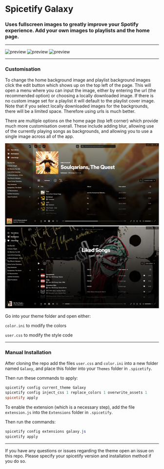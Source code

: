 # Spicetify Galaxy

### Uses fullscreen images to greatly improve your Spotify experience. Add your own images to playlists and the home page.

---

![preview](preview.png)
![preview](preview_playlist.png)
![preview](preview_album.png)

---

### Customisation

To change the home background image and playlist background images click the edit button which shows up on the top left of the page. This will open a menu where you can input the image, either by entering the url (the recommended option) or choosing a locally downloaded image. If there is no custom image set for a playlist it will default to the playlist cover image.
Note that if you select locally downloaded images for the backgrounds, there will be a limited space. Therefore using urls is much better.

There are multiple options on the home page (top left corner) which provide much more customisation overall. These include adding blur, allowing use of the currently playing songs as backgrounds, and allowing you to use a single image across all of the app.

![preview](preview_custom.png)
![preview](preview_custom2.png)

Go into your theme folder and open either:

`color.ini` to modify the colors

`user.css` to modify the style code

---

### Manual Installation

After cloning the repo add the files `user.css` and `color.ini` into a new folder named `Galaxy`, and place this folder into your `Themes` folder in `.spicetify`.

Then run these commands to apply:

```powershell
spicetify config current_theme Galaxy
spicetify config inject_css 1 replace_colors 1 overwrite_assets 1
spicetify apply
```

To enable the extension (which is a necessary step), add the file `extension.js` into the `Extensions` folder in `.spicetify`.

Then run the commands:

```powershell
spicetify config extensions galaxy.js
spicetify apply
```

---

If you have any questions or issues regarding the theme open an issue on this repo. Please specify your spicetify version and installation method if you do so.
